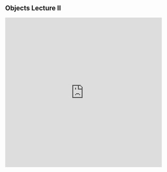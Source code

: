 ## Objects Lecture II

<iframe src="https://player.vimeo.com/video/208200406" width="100%" height="480" frameborder="0" webkitallowfullscreen mozallowfullscreen allowfullscreen></iframe>
